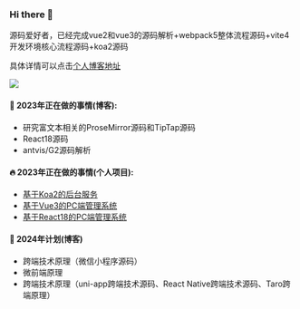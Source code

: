 ### Hi there 👋 

源码爱好者，已经完成vue2和vue3的源码解析+webpack5整体流程源码+vite4开发环境核心流程源码+koa2源码

具体详情可以点击[个人博客地址](https://github.com/wbccb/Frontend-Articles)


![](https://github-readme-stats.vercel.app/api?username=wbccb)


#### 🌱 2023年正在做的事情(博客): 

- 研究富文本相关的ProseMirror源码和TipTap源码
- React18源码
- antvis/G2源码解析

#### 🔥 2023年正在做的事情(个人项目): 

- [基于Koa2的后台服务](https://github.com/wbccb/BG-CMS-Koa2)
- [基于Vue3的PC端管理系统](https://github.com/wbccb/mini-Vue-admin)
- [基于React18的PC端管理系统](https://github.com/wbccb/BG-CMS-React)


#### :muscle: 2024年计划(博客)
- 跨端技术原理（微信小程序源码）
- 微前端原理
- 跨端技术原理（uni-app跨端技术源码、React Native跨端技术源码、Taro跨端原理）
